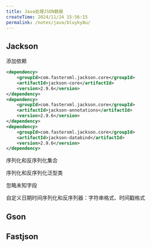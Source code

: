 ```yaml
---
title: Java处理JSON数据
createTime: 2024/11/24 15:56:15
permalink: /notes/java/bluyky8u/
---
```

## Jackson

添加依赖

```xml
<dependency>
    <groupId>com.fasterxml.jackson.core</groupId>
    <artifactId>jackson-core</artifactId>
    <version>2.9.6</version>
</dependency>
<dependency>
    <groupId>com.fasterxml.jackson.core</groupId>
    <artifactId>jackson-annotations</artifactId>
    <version>2.9.6</version>
</dependency>
<dependency>
    <groupId>com.fasterxml.jackson.core</groupId>
    <artifactId>jackson-databind</artifactId>
    <version>2.9.6</version>
</dependency>
```

序列化和反序列化集合



序列化和反序列化泛型类



忽略未知字段



自定义日期时间序列化和反序列器：字符串格式、时间戳格式



## Gson



## Fastjson
